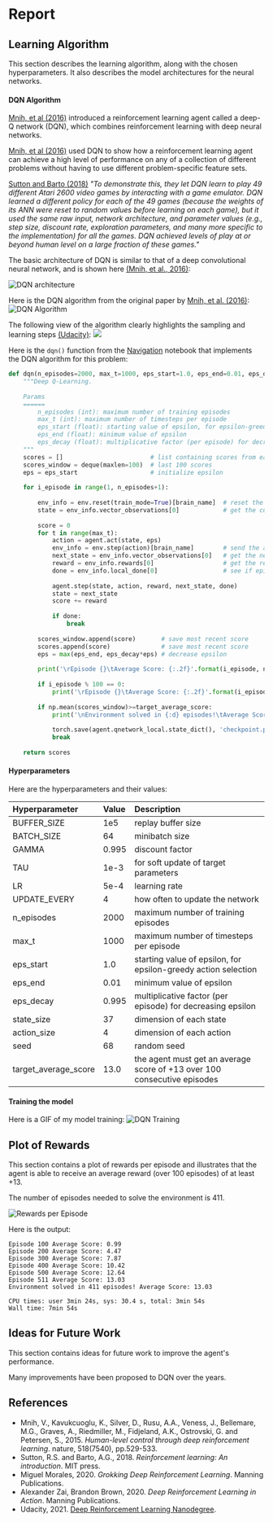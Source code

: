 # Report

## Learning Algorithm
This section describes the learning algorithm, along with the chosen hyperparameters. It also describes the model architectures for the neural networks.

#### DQN Algorithm

[Mnih, et al (2016)](#references) introduced a reinforcement learning agent called a deep-Q network (DQN), which combines reinforcement learning with deep neural networks. 

[Mnih, et al (2016)](#references) used DQN to show how a reinforcement learning agent can achieve a high level of performance on any of a collection of different problems without having to use different problem-specific feature sets. 

[Sutton and Barto (2018)](#references) _"To demonstrate this, they let DQN learn to play 49 different Atari 2600 video games by interacting with a game emulator. DQN learned a different policy for each of the 49 games (because the weights of its ANN were reset to random values before learning on each game), but it used the same raw input, network architecture, and parameter values (e.g., step size, discount rate, exploration parameters, and many more specific to the implementation) for all the games. DQN achieved levels of play at or beyond human level on a large fraction of these games."_

The basic architecture of DQN is similar to that of a deep convolutional neural network, and is shown here [(Mnih, et al., 2016)](#references):

![DQN architecture](images/dqn_architecture.png)

Here is the DQN algorithm from the original paper by [Mnih, et al. (2016)](#references):
![DQN Algorithm](images/dqn_algorithm.png) 

The following view of the algorithm clearly highlights the sampling and learning steps [(Udacity)](#references):
![](images/dqn_algorithm_udacity.png)

Here is the `dqn()` function from the [Navigation](Navigation.ipynb) notebook that implements the DQN algorithm for this problem:

```python
def dqn(n_episodes=2000, max_t=1000, eps_start=1.0, eps_end=0.01, eps_decay=0.995):
    """Deep Q-Learning.
    
    Params
    ======
        n_episodes (int): maximum number of training episodes
        max_t (int): maximum number of timesteps per episode
        eps_start (float): starting value of epsilon, for epsilon-greedy action selection
        eps_end (float): minimum value of epsilon
        eps_decay (float): multiplicative factor (per episode) for decreasing epsilon
    """
    scores = []                        # list containing scores from each episode
    scores_window = deque(maxlen=100)  # last 100 scores
    eps = eps_start                    # initialize epsilon
    
    for i_episode in range(1, n_episodes+1):
        
        env_info = env.reset(train_mode=True)[brain_name]  # reset the environment
        state = env_info.vector_observations[0]            # get the current state
        
        score = 0
        for t in range(max_t):
            action = agent.act(state, eps)
            env_info = env.step(action)[brain_name]        # send the action to the environment
            next_state = env_info.vector_observations[0]   # get the next state
            reward = env_info.rewards[0]                   # get the reward
            done = env_info.local_done[0]                  # see if episode has finished
            
            agent.step(state, action, reward, next_state, done)
            state = next_state
            score += reward
            
            if done:
                break 
        
        scores_window.append(score)       # save most recent score
        scores.append(score)              # save most recent score
        eps = max(eps_end, eps_decay*eps) # decrease epsilon
        
        print('\rEpisode {}\tAverage Score: {:.2f}'.format(i_episode, np.mean(scores_window)), end="")
        
        if i_episode % 100 == 0:
            print('\rEpisode {}\tAverage Score: {:.2f}'.format(i_episode, np.mean(scores_window)))
        
        if np.mean(scores_window)>=target_average_score:
            print('\nEnvironment solved in {:d} episodes!\tAverage Score: {:.2f}'.format(i_episode-100, 
                                                                                         np.mean(scores_window)))
            torch.save(agent.qnetwork_local.state_dict(), 'checkpoint.pth')
            break
            
    return scores
```

#### Hyperparameters

Here are the hyperparameters and their values:

Hyperparameter | Value | Description
:--- | :--- | :---
BUFFER_SIZE | 1e5 | replay buffer size
BATCH_SIZE | 64 | minibatch size
GAMMA | 0.995 | discount factor
TAU | 1e-3 | for soft update of target parameters
LR | 5e-4 | learning rate
UPDATE_EVERY | 4 | how often to update the network
n_episodes | 2000 | maximum number of training episodes
max_t |  1000 | maximum number of timesteps per episode
eps_start | 1.0 | starting value of epsilon, for epsilon-greedy action selection
eps_end | 0.01 | minimum value of epsilon
eps_decay | 0.995 | multiplicative factor (per episode) for decreasing epsilon
state_size |37| dimension of each state
action_size |4| dimension of each action
seed |68| random seed
target_average_score |13.0| the agent must get an average score of +13 over 100 consecutive episodes

#### Training the model

Here is a GIF of my model training:
![DQN Training](images/training_dqn.gif)

## Plot of Rewards
This section contains a plot of rewards per episode and illustrates that the agent is able to receive an average reward (over 100 episodes) of at least +13. 

The number of episodes needed to solve the environment is 411.

![Rewards per Episode](images/rewards_per_episode.png)

Here is the output:
```text
Episode 100	Average Score: 0.99
Episode 200	Average Score: 4.47
Episode 300	Average Score: 7.87
Episode 400	Average Score: 10.42
Episode 500	Average Score: 12.64
Episode 511	Average Score: 13.03
Environment solved in 411 episodes!	Average Score: 13.03

CPU times: user 3min 24s, sys: 30.4 s, total: 3min 54s
Wall time: 7min 54s
```

## Ideas for Future Work
This section contains ideas for future work to improve the agent's performance.

Many improvements have been proposed to DQN over the years.

## References
* Mnih, V., Kavukcuoglu, K., Silver, D., Rusu, A.A., Veness, J., Bellemare, M.G., Graves, A., Riedmiller, M., Fidjeland, A.K., Ostrovski, G. and Petersen, S., 2015. _Human-level control through deep reinforcement learning_. nature, 518(7540), pp.529-533.
* Sutton, R.S. and Barto, A.G., 2018. _Reinforcement learning: An introduction_. MIT press.
* Miguel Morales, 2020. _Grokking Deep Reinforcement Learning_. Manning Publications.
* Alexander Zai, Brandon Brown, 2020. _Deep Reinforcement Learning in Action_. Manning Publications.
* Udacity, 2021. [Deep Reinforcement Learning Nanodegree](https://www.udacity.com/course/deep-reinforcement-learning-nanodegree--nd893).

